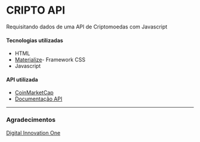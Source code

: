 # CRIPTO API

Requisitando dados de uma API de Criptomoedas com Javascript

#### Tecnologias utilizadas

* HTML
* [Materialize]- Framework CSS
* Javascript

#### API utilizada
* [CoinMarketCap]
* [Documentação API]
----
### Agradecimentos
[Digital Innovation One]


   [Digital Innovation One]: <https://digitalinnovation.one/>
   [CoinMarketCap]: <https://coinmarketcap.com/api/>
   [Documentação API]: <https://coinmarketcap.com/api/documentation/v1/>
   [Materialize]: <https://materializecss.com/>
